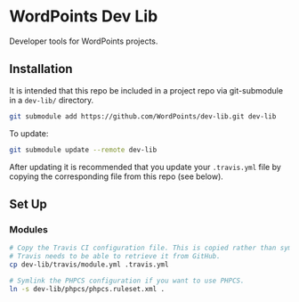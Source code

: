 # WordPoints Dev Lib
Developer tools for WordPoints projects.

## Installation

It is intended that this repo be included in a project repo via git-submodule in a
`dev-lib/` directory.

```bash
git submodule add https://github.com/WordPoints/dev-lib.git dev-lib
```

To update:

```bash
git submodule update --remote dev-lib
```

After updating it is recommended that you update your `.travis.yml` file by copying
the corresponding file from this repo (see below).

## Set Up

### Modules

```bash
# Copy the Travis CI configuration file. This is copied rather than symlinked because
# Travis needs to be able to retrieve it from GitHub.
cp dev-lib/travis/module.yml .travis.yml

# Symlink the PHPCS configuration if you want to use PHPCS.
ln -s dev-lib/phpcs/phpcs.ruleset.xml .
```
